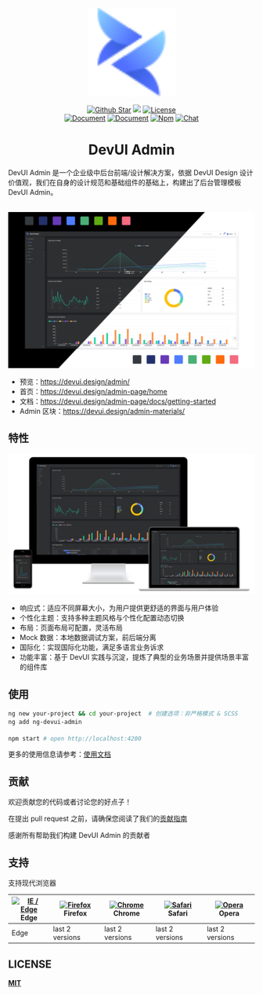 <p align="center"><a href="https://devui.design/admin-page/home" target="_blank" rel="noopener noreferrer"><img alt="DevUI Logo" src="src/assets/devui-logo.svg?sanitize=true" width="180" style="max-width:100%;">
</p>
<p align="center">
  <a href="https://github.com/DevCloudFE/ng-devui-admin"><img src="https://img.shields.io/github/stars/DevCloudFE/ng-devui-admin.svg?label=github%20stars" alt="Github Star"></a>
  <a href="https://angular.io/"><img src="https://img.shields.io/badge/%3C%2F%3E-Angular-blue"></a>
  <a href="https://opensource.org/licenses/MIT"><img src="https://img.shields.io/npm/l/ng-devui.svg" alt="License"></a>
</br>
  <a href="README.md"><img src="https://img.shields.io/badge/document-English-blue" alt="Document"></a>
  <a href="README_zh_CN.md"><img src="https://img.shields.io/badge/%E6%96%87%E6%A1%A3-%E4%B8%AD%E6%96%87-blue" alt="Document"></a>
  <a href="https://www.npmjs.com/package/ng-devui-admin"><img src="https://img.shields.io/npm/v/ng-devui-admin" alt="Npm"></a>
  <a href="https://gitter.im/devui-design/devui-design"><img src="https://img.shields.io/gitter/room/devui-design/devui-design" alt="Chat"></a>
</p>

<h1 align="center">DevUI Admin</h1>
DevUI Admin 是一个企业级中后台前端/设计解决方案，依据 DevUI Design 设计价值观，我们在自身的设计规范和基础组件的基础上，构建出了后台管理模板 DevUI Admin。

&nbsp;
![avatar](home.png)
- 预览：https://devui.design/admin/
- 首页：https://devui.design/admin-page/home
- 文档：https://devui.design/admin-page/docs/getting-started
- Admin 区块：https://devui.design/admin-materials/

## 特性

![avatar](home-1.png)

- 响应式：适应不同屏幕大小，为用户提供更舒适的界面与用户体验
- 个性化主题：支持多种主题风格与个性化配置动态切换
- 布局：页面布局可配置，灵活布局
- Mock 数据：本地数据调试方案，前后端分离
- 国际化：实现国际化功能，满足多语言业务诉求
- 功能丰富：基于 DevUI 实践与沉淀，提炼了典型的业务场景并提供场景丰富的组件库

## 使用

```bash
ng new your-project && cd your-project  # 创建选项：非严格模式 & SCSS
ng add ng-devui-admin

npm start # open http://localhost:4200
```

更多的使用信息请参考：[使用文档](https://devui.design/admin-page/docs/getting-started)

## 贡献

欢迎贡献您的代码或者讨论您的好点子！

在提出 pull request 之前，请确保您阅读了我们的[贡献指南](./CONTRIBUTING_zh_CN.md)

感谢所有帮助我们构建 DevUI Admin 的贡献者

## 支持

支持现代浏览器

| [<img src="https://raw.githubusercontent.com/alrra/browser-logos/master/src/edge/edge_48x48.png" alt="IE / Edge" width="24px" height="24px" />](http://godban.github.io/browsers-support-badges/)</br>Edge | [<img src="https://raw.githubusercontent.com/alrra/browser-logos/master/src/firefox/firefox_48x48.png" alt="Firefox" width="24px" height="24px" />](http://godban.github.io/browsers-support-badges/)</br>Firefox | [<img src="https://raw.githubusercontent.com/alrra/browser-logos/master/src/chrome/chrome_48x48.png" alt="Chrome" width="24px" height="24px" />](http://godban.github.io/browsers-support-badges/)</br>Chrome | [<img src="https://raw.githubusercontent.com/alrra/browser-logos/master/src/safari/safari_48x48.png" alt="Safari" width="24px" height="24px" />](http://godban.github.io/browsers-support-badges/)</br>Safari | [<img src="https://raw.githubusercontent.com/alrra/browser-logos/master/src/opera/opera_48x48.png" alt="Opera" width="24px" height="24px" />](http://godban.github.io/browsers-support-badges/)</br>Opera |
| ---------------------------------------------------------------------------------------------------------------------------------------------------------------------------------------------------------- | ----------------------------------------------------------------------------------------------------------------------------------------------------------------------------------------------------------------- | ------------------------------------------------------------------------------------------------------------------------------------------------------------------------------------------------------------- | ------------------------------------------------------------------------------------------------------------------------------------------------------------------------------------------------------------- | --------------------------------------------------------------------------------------------------------------------------------------------------------------------------------------------------------- |
| Edge                                                                                                                                                                                                       | last 2 versions                                                                                                                                                                                                   | last 2 versions                                                                                                                                                                                               | last 2 versions                                                                                                                                                                                               | last 2 versions                                                                                                                                                                                           |

## LICENSE

[**MIT**](https://opensource.org/licenses/MIT)
